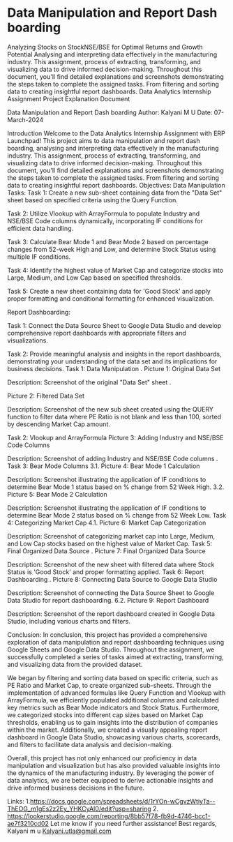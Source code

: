 # Data Manipulation and Report Dash boarding
Analyzing Stocks on StockNSE/BSE for Optimal Returns and Growth Potential
Analysing and interpreting data effectively in the manufacturing industry.  This assignment, process of extracting, transforming, and visualizing data to drive informed decision-making.
Throughout this document, you'll find detailed explanations and screenshots demonstrating the steps taken to complete the assigned tasks. From filtering and sorting data to creating insightful report dashboards.
Data Analytics Internship Assignment
Project Explanation Document

Data Manipulation and Report Dash boarding
Author: Kalyani M U
Date: 07-March-2024

Introduction
Welcome to the Data Analytics Internship Assignment with ERP Launchpad! This project aims to data manipulation and report dash boarding, analysing and interpreting data effectively in the manufacturing industry.  This assignment, process of extracting, transforming, and visualizing data to drive informed decision-making.
Throughout this document, you'll find detailed explanations and screenshots demonstrating the steps taken to complete the assigned tasks. From filtering and sorting data to creating insightful report dashboards.
Objectives:
Data Manipulation Tasks:
Task 1: Create a new sub-sheet containing data from the "Data Set" sheet based on specified criteria using the Query Function.

Task 2: Utilize Vlookup with ArrayFormula to populate Industry and NSE/BSE Code columns dynamically, incorporating IF conditions for efficient data handling.

Task 3: Calculate Bear Mode 1 and Bear Mode 2 based on percentage changes from 52-week High and Low, and determine Stock Status using multiple IF conditions.

Task 4: Identify the highest value of Market Cap and categorize stocks into Large, Medium, and Low Cap based on specified thresholds.

Task 5: Create a new sheet containing data for 'Good Stock' and apply proper formatting and conditional formatting for enhanced visualization.



Report Dashboarding:

Task 1: Connect the Data Source Sheet to Google Data Studio and develop comprehensive report dashboards with appropriate filters and visualizations.

Task 2: Provide meaningful analysis and insights in the report dashboards, demonstrating your understanding of the data set and its implications for business decisions.
Task 1: Data Manipulation . 
Picture 1: Original Data Set
 
Description: Screenshot of the original "Data Set" sheet .









Picture 2: Filtered Data Set
 

Description: Screenshot of the new sub sheet created using the QUERY function to filter data where PE Ratio is not blank and less than 100, sorted by descending Market Cap amount.








Task 2: Vlookup and ArrayFormula 
 Picture 3: Adding Industry and NSE/BSE Code Columns
 
Description: Screenshot of adding Industry and NSE/BSE Code columns .
Task 3: Bear Mode Columns 3.1. 
Picture 4: Bear Mode 1 Calculation
 
Description: Screenshot illustrating the application of IF conditions to determine Bear Mode 1 status based on % change from 52 Week High.
3.2. Picture 5: Bear Mode 2 Calculation
 
Description: Screenshot illustrating the application of IF conditions to determine Bear Mode 2 status based on % change from 52 Week Low.
Task 4: Categorizing Market Cap
 4.1. Picture 6: Market Cap Categorization
 
Description: Screenshot of categorizing market cap into Large, Medium, and Low Cap stocks based on the highest value of Market Cap.
Task 5: Final Organized Data Source . 
Picture 7: Final Organized Data Source
 
Description: Screenshot of the new sheet with filtered data where Stock Status is 'Good Stock' and proper formatting applied.
Task 6: Report Dashboarding .
 Picture 8: Connecting Data Source to Google Data Studio
 
Description: Screenshot of connecting the Data Source Sheet to Google Data Studio for report dashboarding.
6.2. Picture 9: Report Dashboard
  
Description: Screenshot of the report dashboard created in Google Data Studio, including various charts and filters.

Conclusion:
In conclusion, this project has provided a comprehensive exploration of data manipulation and report dashboarding techniques using Google Sheets and Google Data Studio. Throughout the assignment, we successfully completed a series of tasks aimed at extracting, transforming, and visualizing data from the provided dataset.

We began by filtering and sorting data based on specific criteria, such as PE Ratio and Market Cap, to create organized sub-sheets. Through the implementation of advanced formulas like Query Function and Vlookup with ArrayFormula, we efficiently populated additional columns and calculated key metrics such as Bear Mode indicators and Stock Status.
Furthermore, we categorized stocks into different cap sizes based on Market Cap thresholds, enabling us to gain insights into the distribution of companies within the market. Additionally, we created a visually appealing report dashboard in Google Data Studio, showcasing various charts, scorecards, and filters to facilitate data analysis and decision-making.

Overall, this project has not only enhanced our proficiency in data manipulation and visualization but has also provided valuable insights into the dynamics of the manufacturing industry. By leveraging the power of data analytics, we are better equipped to derive actionable insights and drive informed business decisions in the future.

Links: 
1.https://docs.google.com/spreadsheets/d/1rYOn-wCgvzWtiyTa--ThEOG_m1gEs2z2Ey_YHKCyAI0/edit?usp=sharing
2. https://lookerstudio.google.com/reporting/8bb57f78-fb9d-4746-bcc1-ae7f3210cd02
        Let me know if you need further assistance!
Best regards,
Kalyani m u
Kalyani.utla@gmail.com

